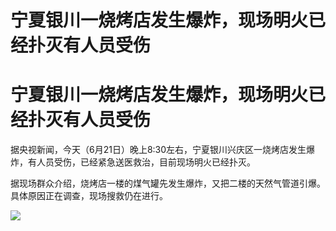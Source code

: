 # 宁夏银川一烧烤店发生爆炸，现场明火已经扑灭有人员受伤

# 宁夏银川一烧烤店发生爆炸，现场明火已经扑灭有人员受伤

据央视新闻，今天（6月21日）晚上8:30左右，宁夏银川兴庆区一烧烤店发生爆炸，有人员受伤，已经紧急送医救治，目前现场明火已经扑灭。

据现场群众介绍，烧烤店一楼的煤气罐先发生爆炸，又把二楼的天然气管道引爆。具体原因正在调查，现场搜救仍在进行。

![](https://inews.gtimg.com/om_bt/ONu6uH8h5j96wN-U1kgrIAHKGrqsNEzl3_Y0NPfVAR5CYAA/1000)

